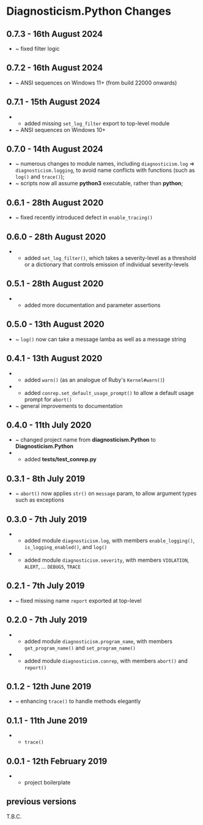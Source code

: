 # **Diagnosticism.Python** Changes

## 0.7.3 - 16th August 2024

* ~ fixed filter logic


## 0.7.2 - 16th August 2024

* ~ ANSI sequences on Windows 11+ (from build 22000 onwards)


## 0.7.1 - 15th August 2024

* + added missing `set_log_filter` export to top-level module
* ~ ANSI sequences on Windows 10+


## 0.7.0 - 14th August 2024

* ~ numerous changes to module names, including `diagnosticism.log` => `diagnosticism.logging`, to avoid name conflicts with functions (such as `log()` and `trace()`);
* ~ scripts now all assume **python3** executable, rather than **python**;


## 0.6.1 - 28th August 2020

* ~ fixed recently introduced defect in ``enable_tracing()``


## 0.6.0 - 28th August 2020

* + added ``set_log_filter()``, which takes a severity-level as a threshold or a dictionary that controls emission of individual severity-levels


## 0.5.1 - 28th August 2020

* + added more documentation and parameter assertions


## 0.5.0 - 13th August 2020

* ~ ``log()`` now can take a message lamba as well as a message string


## 0.4.1 - 13th August 2020

* + added ``warn()`` (as an analogue of Ruby's ``Kernel#warn()``)
* + added ``conrep.set_default_usage_prompt()`` to allow a default usage prompt for ``abort()``
* ~ general improvements to documentation


## 0.4.0 - 11th July 2020

* ~ changed project name from **diagnosticism.Python** to **Diagnosticism.Python**
* + added **tests/test_conrep.py**


## 0.3.1 - 8th July 2019

* ~ ``abort()`` now applies ``str()`` on ``message`` param, to allow argument types such as exceptions


## 0.3.0 - 7th July 2019

* + added module ``diagnosticism.log``, with members ``enable_logging()``, ``is_logging_enabled()``, and ``log()``
* + added module ``diagnosticism.severity``, with members ``VIOLATION``, ``ALERT``, ... ``DEBUG5``, ``TRACE``


## 0.2.1 - 7th July 2019

* ~ fixed missing name ``report`` exported at top-level


## 0.2.0 - 7th July 2019

* + added module ``diagnosticism.program_name``, with members ``get_program_name()`` and ``set_program_name()``
* + added module ``diagnosticism.conrep``, with members ``abort()`` and ``report()``


## 0.1.2 - 12th June 2019

* ~ enhancing ``trace()`` to handle methods elegantly


## 0.1.1 - 11th June 2019

* + ``trace()``


## 0.0.1 - 12th February 2019

* + project boilerplate


## previous versions

T.B.C.

